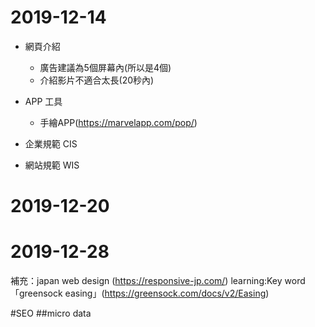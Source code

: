2019-12-14
===
* 網頁介紹
    * 廣告建議為5個屏幕內(所以是4個)
    * 介紹影片不適合太長(20秒內)

* APP 工具
    * 手繪APP(https://marvelapp.com/pop/)

* 企業規範 CIS
* 網站規範 WIS

2019-12-20
===

2019-12-28
===
補充：japan web design (https://responsive-jp.com/)
learning:Key word 「greensock easing」(https://greensock.com/docs/v2/Easing)

#SEO
 ##micro data
